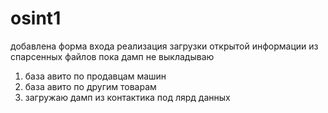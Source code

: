 # osint1
добавлена форма входа
реализация загрузки открытой информации из спарсенных файлов
пока дамп не выкладываю

1. база авито по продавцам машин
2. база авито по другим товарам
3. загружаю дамп из контактика под лярд данных 
